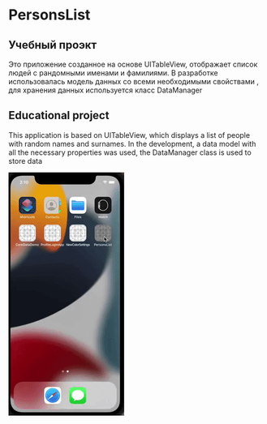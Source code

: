 # PersonsList

## Учебный проэкт
Это приложение созданное на основе UITableView, отображает список людей с рандомными именами и фамилиями.
В разработке использовалась модель данных со всеми необходимыми свойствами , для хранения данных используется класс DataManager

## Educational project
This application is based on UITableView, which displays a list of people with random names and surnames.
In the development, a data model with all the necessary properties was used, the DataManager class is used to store data


![image](PersonsList/Assets.xcassets/personsList.gif)
